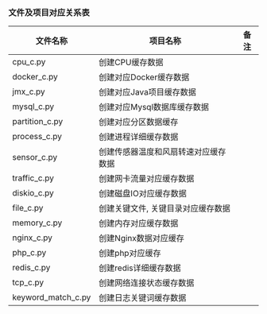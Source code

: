 

### 文件及项目对应关系表



| 文件名称           | 项目名称                             | 备注 |
| ------------------ | ------------------------------------ | ---- |
| cpu_c.py           | 创建CPU缓存数据                      |      |
| docker_c.py        | 创建对应Docker缓存数据               |      |
| jmx_c.py           | 创建对应Java项目缓存数据             |      |
| mysql_c.py         | 创建对应Mysql数据库缓存数据          |      |
| partition_c.py     | 创建对应分区数据缓存                 |      |
| process_c.py       | 创建进程详细缓存数据                 |      |
| sensor_c.py        | 创建传感器温度和风扇转速对应缓存数据 |      |
| traffic_c.py       | 创建网卡流量对应缓存数据             |      |
| diskio_c.py        | 创建磁盘IO对应缓存数据               |      |
| file_c.py          | 创建关键文件, 关键目录对应缓存数据   |      |
| memory_c.py        | 创建内存对应缓存数据                 |      |
| nginx_c.py         | 创建Nginx数据对应缓存                |      |
| php_c.py           | 创建php对应缓存                      |      |
| redis_c.py         | 创建redis详细缓存数据                |      |
| tcp_c.py           | 创建网络连接状态缓存数据             |      |
| keyword_match_c.py | 创建日志关键词缓存数据               |      |



